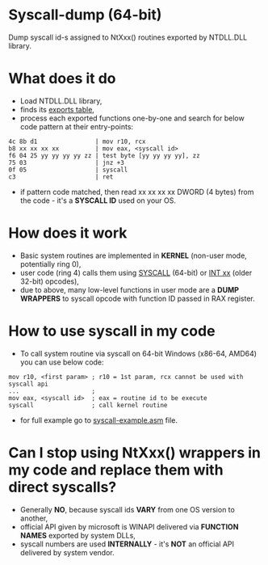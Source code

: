 # Syscall-dump (64-bit)
Dump syscall id-s assigned to NtXxx() routines exported by NTDLL.DLL library.

# What does it do
- Load NTDLL.DLL library,
- finds its [exports table](https://docs.microsoft.com/en-us/windows/win32/debug/pe-format#the-edata-section-image-only),
- process each exported functions one-by-one and search for below code pattern at their entry-points:

```
4c 8b d1                | mov r10, rcx
b8 xx xx xx xx          | mov eax, <syscall id>
f6 04 25 yy yy yy yy zz | test byte [yy yy yy yy], zz
75 03                   | jnz +3
0f 05                   | syscall
c3                      | ret
```
- if pattern code matched, then read xx xx xx xx DWORD (4 bytes) from the code - it's a **SYSCALL ID** used on your OS.

# How does it work
- Basic system routines are implemented in **KERNEL** (non-user mode, potentially ring 0),
- user code (ring 4) calls them using [SYSCALL](https://www.felixcloutier.com/x86/syscall) (64-bit) or [INT xx](https://www.felixcloutier.com/x86/intn:into:int3:int1) (older 32-bit) opcodes),
- due to above, many low-level functions in user mode are a **DUMP WRAPPERS** to syscall opcode with function ID passed in RAX register.

# How to use syscall in my code
- To call system routine via syscall on 64-bit Windows (x86-64, AMD64) you can use below code:
```
mov r10, <first param> ; r10 = 1st param, rcx cannot be used with syscall api
...                    ; 
mov eax, <syscall id>  ; eax = routine id to be execute
syscall                ; call kernel routine
```
- for full example go to [syscall-example.asm](syscall-example.asm) file.

# Can I stop using NtXxx() wrappers in my code and replace them with direct syscalls?
- Generally **NO**, because syscall ids **VARY** from one OS version to another,
- official API given by microsoft is WINAPI delivered via **FUNCTION NAMES** exported by system DLLs,
- syscall numbers are used **INTERNALLY** - it's **NOT** an official API delivered by system vendor.
